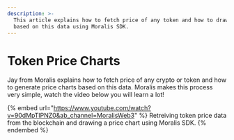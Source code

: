 ```yaml
---
description: >-
  This article explains how to fetch price of any token and how to draw a chart
  based on this data using Moralis SDK.
---
```


# Token Price Charts

Jay from Moralis explains how to fetch price of any crypto or token and how to generate price charts based on this data. Moralis makes this process very simple, watch the video below you will learn a lot!

{% embed url="https://www.youtube.com/watch?v=90dMpTlPNZ0&ab_channel=MoralisWeb3" %}
Retreiving token price data from the blockchain and drawing a price chart using Moralis SDK.
{% endembed %}
